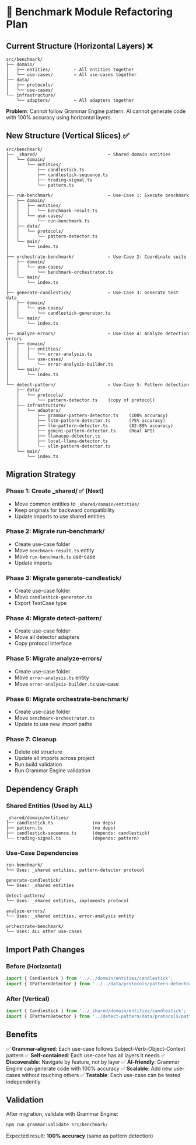 # 🔧 Benchmark Module Refactoring Plan

## Current Structure (Horizontal Layers) ❌

```
src/benchmark/
├── domain/
│   ├── entities/         ← All entities together
│   └── use-cases/        ← All use-cases together
├── data/
│   ├── protocols/
│   └── use-cases/
└── infrastructure/
    └── adapters/         ← All adapters together
```

**Problem**: Cannot follow Grammar Engine pattern. AI cannot generate code with 100% accuracy using horizontal layers.

## New Structure (Vertical Slices) ✅

```
src/benchmark/
├── _shared/                           ← Shared domain entities
│   └── domain/
│       └── entities/
│           ├── candlestick.ts
│           ├── candlestick-sequence.ts
│           ├── trading-signal.ts
│           └── pattern.ts
│
├── run-benchmark/                     ← Use-Case 1: Execute benchmark
│   ├── domain/
│   │   ├── entities/
│   │   │   └── benchmark-result.ts
│   │   └── use-cases/
│   │       └── run-benchmark.ts
│   ├── data/
│   │   └── protocols/
│   │       └── pattern-detector.ts
│   └── main/
│       └── index.ts
│
├── orchestrate-benchmark/             ← Use-Case 2: Coordinate suite
│   ├── domain/
│   │   └── use-cases/
│   │       └── benchmark-orchestrator.ts
│   └── main/
│       └── index.ts
│
├── generate-candlestick/              ← Use-Case 3: Generate test data
│   ├── domain/
│   │   └── use-cases/
│   │       └── candlestick-generator.ts
│   └── main/
│       └── index.ts
│
├── analyze-errors/                    ← Use-Case 4: Analyze detection errors
│   ├── domain/
│   │   ├── entities/
│   │   │   └── error-analysis.ts
│   │   └── use-cases/
│   │       └── error-analysis-builder.ts
│   └── main/
│       └── index.ts
│
└── detect-pattern/                    ← Use-Case 5: Pattern detection
    ├── data/
    │   └── protocols/
    │       └── pattern-detector.ts    (copy of protocol)
    ├── infrastructure/
    │   └── adapters/
    │       ├── grammar-pattern-detector.ts    (100% accuracy)
    │       ├── lstm-pattern-detector.ts       (75% accuracy)
    │       ├── llm-pattern-detector.ts        (82-89% accuracy)
    │       ├── gemini-pattern-detector.ts     (Real API)
    │       ├── llamacpp-detector.ts
    │       ├── local-llama-detector.ts
    │       └── vllm-pattern-detector.ts
    └── main/
        └── index.ts
```

## Migration Strategy

### Phase 1: Create _shared/ ✅ (Next)
- Move common entities to `_shared/domain/entities/`
- Keep originals for backward compatibility
- Update imports to use shared entities

### Phase 2: Migrate run-benchmark/
- Create use-case folder
- Move `benchmark-result.ts` entity
- Move `run-benchmark.ts` use-case
- Update imports

### Phase 3: Migrate generate-candlestick/
- Create use-case folder
- Move `candlestick-generator.ts`
- Export TestCase type

### Phase 4: Migrate detect-pattern/
- Create use-case folder
- Move all detector adapters
- Copy protocol interface

### Phase 5: Migrate analyze-errors/
- Create use-case folder
- Move `error-analysis.ts` entity
- Move `error-analysis-builder.ts` use-case

### Phase 6: Migrate orchestrate-benchmark/
- Create use-case folder
- Move `benchmark-orchestrator.ts`
- Update to use new import paths

### Phase 7: Cleanup
- Delete old structure
- Update all imports across project
- Run build validation
- Run Grammar Engine validation

## Dependency Graph

### Shared Entities (Used by ALL)
```
_shared/domain/entities/
├── candlestick.ts               (no deps)
├── pattern.ts                   (no deps)
├── candlestick-sequence.ts      (depends: candlestick)
└── trading-signal.ts            (depends: pattern)
```

### Use-Case Dependencies
```
run-benchmark/
└── Uses: _shared entities, pattern-detector protocol

generate-candlestick/
└── Uses: _shared entities

detect-pattern/
└── Uses: _shared entities, implements protocol

analyze-errors/
└── Uses: _shared entities, error-analysis entity

orchestrate-benchmark/
└── Uses: ALL other use-cases
```

## Import Path Changes

### Before (Horizontal)
```typescript
import { Candlestick } from '../../domain/entities/candlestick';
import { IPatternDetector } from '../../data/protocols/pattern-detector';
```

### After (Vertical)
```typescript
import { Candlestick } from '../_shared/domain/entities/candlestick';
import { IPatternDetector } from '../detect-pattern/data/protocols/pattern-detector';
```

## Benefits

✅ **Grammar-aligned**: Each use-case follows Subject-Verb-Object-Context pattern
✅ **Self-contained**: Each use-case has all layers it needs
✅ **Discoverable**: Navigate by feature, not by layer
✅ **AI-friendly**: Grammar Engine can generate code with 100% accuracy
✅ **Scalable**: Add new use-cases without touching others
✅ **Testable**: Each use-case can be tested independently

## Validation

After migration, validate with Grammar Engine:
```bash
npm run grammar:validate src/benchmark/
```

Expected result: **100% accuracy** (same as pattern detection)
